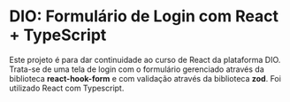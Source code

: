 <h1>DIO: Formulário de Login com React + TypeScript</h1>

<p>Este projeto é para dar continuidade ao curso de React da plataforma DIO. Trata-se de uma tela de login com o formulário gerenciado através da biblioteca <b>react-hook-form</b> e com validação através da biblioteca <b>zod</b>. Foi utilizado React com Typescript.</p>

